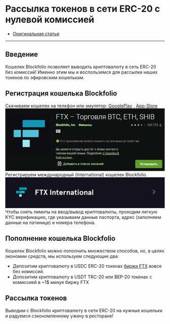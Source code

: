 # Рассылка токенов в сети ERC-20 с нулевой комиссией
- [Оригинальная статья](https://telegra.ph/ERC20-za-0-perevody-11-21)
---

## Введение
Кошелек Blockfolio позволяет выводить криптовалюту в сеть ERC-20 без комиссий! Именно этим мы и воспольземся для рассылки наших токенов по эфировским кошелькам.

## Регистрация кошелька Blockfolio
Скачиваем кошелек на телефон или эмулятор: [GooglePlay](https://play.google.com/store/apps/details?id=com.blockfolio.blockfolio) , [App-Store](https://apps.apple.com/ru/app/ftx-%D1%80%D0%B0%D0%BD%D0%B5%D0%B5-blockfolio/id1095564685)
![Как выглядит приложени в Google Play](_attachments/4cdbed3a8195f6b9bc3f36c37a3eeae7.png)
Регистрируем международный (International) кошелек Blockfolio.
![](_attachments/22f6804656b062cf5694f24b6e06b66a.png)
Чтобы снять лимиты на ввод/вывод криптовалюты, проходим легкую KYC верификацию, где указываем данные паспорта, адрес (заполняем данные на латинице) и номера телефона.

## Пополнение кошелька Blockfolio
Кошелек Blockfolio можно пополнить множеством способов, но, в целях экономии средств, мы используем следующие два:
- Депозитим криптовалюту в USDC ERC-20 токенах [биржи FTX](https://ftx.com/ru) вовсе без комиссий.
- Допозитим криптовалюту в USDT TRC-20 или BEP-20 токенах c комиссией в ~1$ минуя биржу FTX

## Рассылка токенов
Выводим с Blockfolio криптовалюту в сети ERC-20 на нужные кошельки и радуемся сэкономленному ужину в ресторане!